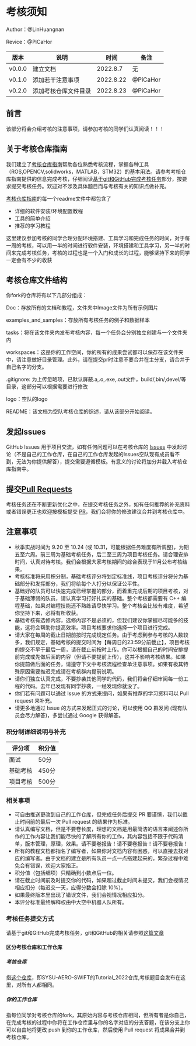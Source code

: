 # 考核须知

Author：@LinHuangnan

Revice：@PiCaHor

| 版本 | 说明 |时间|备注|
| ---- | ---- | ---- |----|
| v0.0.0 | 建立文档 |2022.8.7|无|
| v0.1.0 | 添加若干注意事项 |2022.8.22| @PiCaHor |
| v0.2.0 | 添加考核仓库文件目录 |2022.8.23| @PiCaHor |

## 前言

该部分将会介绍考核的注意事项，请参加考核的同学们认真阅读！！！

## 关于考核仓库指南

我们建立了[考核仓库指南](https://github.com/SYSU-AERO-SWIFT/Tutorial_2022)帮助各位熟悉考核流程，掌握各种工具（ROS,OPENCV,solidworks，MATLAB，STM32）的基本用法。请参考考核仓库指南提供的信息完成考核，仔细阅读[基于git和GitHub完成考核任务](./基于git和GitHub完成考核任务.md)部分，按要求提交考核任务。欢迎对不涉及具体题目而与考核有关的知识点做补充。

[考核仓库指南](https://github.com/SYSU-AERO-SWIFT/Tutorial_2022)的每一个readme文件中都包含了
- 详细的软件安装/环境配置教程
- 工具的简单介绍
- 推荐的学习教程

这里建议参加考核的同学合理分配环境搭建、工具学习和完成任务的时间，对于每一周的考核，可以用一半的时间进行软件安装，环境搭建和工具学习，另一半的时间来完成考核任务，考核的过程也是一个入门和成长的过程，能够坚持下来的同学一定会有不少的收获



## 考核仓库文件结构

你fork的仓库将有以下几部分组成：

Doc：存放所有的文档和教程，文件夹中Image文件为所有示例图片

examples_and_samples：存放所有考核任务的例子和数据样本

tasks：将在该文件夹内发布考核内容，每一个任务会分别独立创建与一个文件夹内

workspaces：这是你的工作空间，你的所有的成果尝试都可以保存在该文件夹中，请注意做好目录管理。此外，请在提交pr时注意不要合并在主分支，请合并于自己名字的分支。

.gitignore: 为上传忽略项，已默认屏蔽.a,.o,.exe,.out文件，build/,bin/,devel/等目录，这部分可以根据需要进行修改

logo：空队的logo

README：该文档为空队考核仓库的综述，请从该部分开始阅读。 



## 发起Issues

GitHub Issues 用于项目交流，如有任何问题可以在考核仓库的 [Issues](https://github.com/SYSU-AERO-SWIFT/Tutorial_2022/issues) 中发起讨论（不是自己的工作仓库，在自己的工作仓库发起的Issues空队现有成员看不到，无法为你提供解答），提交需要遵循模板。有意义的讨论将加分并载入考核仓库指南中。

## 提交[Pull Requests](https://github.com/SYSU-AERO-SWIFT/Tutorial_2022/pulls)
考核任务还在不断更新优化之中，在提交考核任务之外，如有任何推荐的补充资料或者错误更正也欢迎按模板提交 [PR](https://github.com/SYSU-AERO-SWIFT/Tutorial_2022/pulls)，我们会将你的修改建议合并到考核仓库中。

## 注意事项
- 秋季实战时间为 9.20 至 10.24 (或 10.31，可能根据任务难度有所调整)，为期五至六周。前三周为基础考核任务，后二至三周为项目考核任务。请合理安排时间，认真对待考核。我们会根据大家考核期间的综合表现于11月公布考核结果。
- 考核标准将采用积分制，基础考核评分将划定标准线，项目考核评分将分为基础部分和发挥部分，我们将给每个人打分以保证公平性。
- 基础好的队员可以快速完成已经掌握的部分，而着重完成后期的项目考核，对于基础薄弱的队员，请认真学习打好扎实的基础。整个考核都需要有 C++ 编程基础，如果对编程技能还不熟练请尽快学习。整个考核会比较有难度，希望你坚持下来，必将有所收获。
- 基础考核有选修内容，选修内容不是必须的，但我们建议你掌握尽可能多的技能，这将会帮助你提高效率。项目考核要求你选择一个项目进行完成。
- 请大家在每周的截止日期前按时完成规定任务。由于考虑到参与考核的人数较多，我们规定，基础考核的提交时间为【每周日的23:59分前截止】，项目考核的提交不早于最后一周，请在截止前按时上传。你可以根据自己的时间安排提前完成或先做后面的内容（但请不要提前上传），这并不影响考核结果。如果你提前做后面的任务，请遵守下文中考核流程检查单注意事项。如果有极其特殊原因需要推迟完成请在考核群内提前说明。
- 请你们独立认真完成，不要抄袭其他同学的代码，我们将会仔细审阅每一份工程的代码。去年已发现有同学抄袭，一经发现你就没了。
- 你们若有问题可以通过 Issue 的方式来提问，如果有推荐的学习资料可以 Pull request 来补充。
- 请更多地通过 Issue 的方式来发起正式的讨论，可以使用 QQ 群发问 (现有队员会尽力解答)，多尝试通过 Google 获得解答。

### 积分制详细说明与补充
| 评分项 | 积分值 |
| ---- | ---- | 
| 面试 | 50分 |
| 基础考核 | 450分 |
| 项目考核 | 500分 |

### 相关事项
- 可自由推送更改到自己的工作仓库，但完成任务后提交 PR 要谨慎，我们以截止时间前的最后一次 Pull request 的结果作为标准。
- 请认真编写文档，但是不要卷长度，理想的文档是用最简洁的语言来阐述你所作的工作内容让我们能尽快的了解所有你的工作，其内容包括不限于代码清单，版本管理，原理，效果。请不要卷报告！请不要卷报告！请不要卷报告！
- 所有的教程文档都指名了编写者，如果你对文档内容有困惑，可以直接去找对应的编写者。由于文档的建立是所有队员一点一点搭建起来的，繁杂过程中难免会有错误，欢迎大家指正。
- 积分值（包括细项）只精确到小数点后一位。
- 请在截止时间前及时提交你的代码，如果超过截止时间未提交，我们会视情况相应扣分（每迟交一天，应得分数会扣除 10%）。
- 如果最终版本里出现了错误文件，我们会视情况相应扣分。
- 本评分标准最终解释权由中大空中机器人队所有。

### 考核任务提交方式
请基于git和GitHub完成考核任务，git和GitHub的相关请参照[这篇文章](./基于git和GitHub完成考核任务.md)
#### 区分考核仓库和工作仓库
##### 考核仓库
指[这个仓库](https://github.com/SYSU-AERO-SWIFT/Tutorial_2022)，即SYSU-AERO-SWIFT的Tutorial_2022仓库,考核题目会发布在这里，对所有人都相同。
##### 你的工作仓库
指每位同学对考核仓库的fork，其原始内容与考核仓库相同，但所有者是你自己，在完成考核的过程中你将在工作仓库里与你的名字对应的分支答题，在该分支上你可以自由地将更改 push 到你的工作仓库，然后使用 Pull request 将成果合并到考核仓库。
